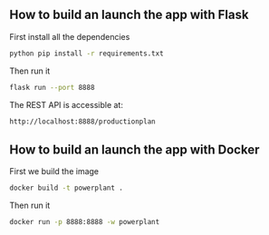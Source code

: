 ## How to build an launch the app with Flask
First install all the dependencies
   ```bash 
   python pip install -r requirements.txt
  ```
Then run it
   ```bash 
   flask run --port 8888
   ```
The REST API is accessible at:
   ```bash 
   http://localhost:8888/productionplan
   ```
## How to build an launch the app with Docker
First we build the image
   ```bash 
  docker build -t powerplant .
  ```
Then run it
   ```bash 
  docker run -p 8888:8888 -w powerplant
   ```

